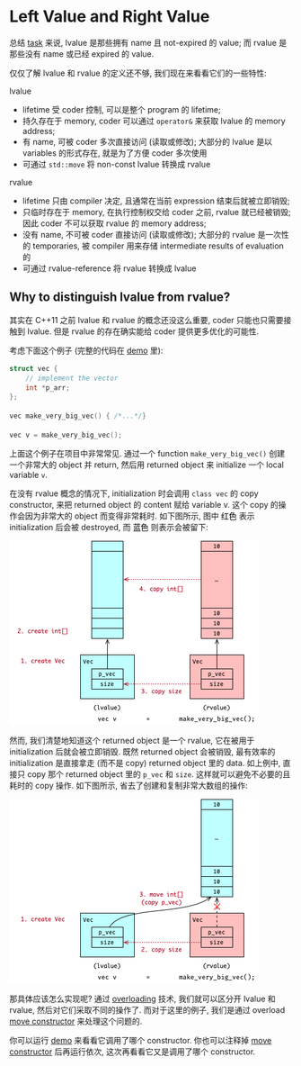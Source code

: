 # Left Value and Right Value

总结
[task](course://Expressions/Value/Value_Categories) 
来说, lvalue 是那些拥有 name 且 not-expired 的 value;
而 rvalue 是那些没有 name 或已经 expired 的 value.

仅仅了解 lvalue 和 rvalue 的定义还不够, 我们现在来看看它们的一些特性:

lvalue 
- lifetime 受 coder 控制, 可以是整个 program 的 lifetime;
- 持久存在于 memory, coder 可以通过 `operator&` 来获取 lvalue 的 memory address;
- 有 name, 可被 coder 多次直接访问 (读取或修改);
  大部分的 lvalue 是以 variables 的形式存在, 就是为了方便 coder 多次使用
- 可通过 `std::move` 将 non-const lvalue 转换成 rvalue

rvalue 
- lifetime 只由 compiler 决定, 且通常在当前 expression 结束后就被立即销毁;
- 只临时存在于 memory, 在执行控制权交给 coder 之前, rvalue 就已经被销毁; 
  因此 coder 不可以获取 rvalue 的 memory address;
- 没有 name, 不可被 coder 直接访问 (读取或修改);
  大部分的 rvalue 是一次性的 temporaries, 被 compiler 用来存储 intermediate results of evaluation 的
- 可通过 rvalue-reference 将 rvalue 转换成 lvalue

## Why to distinguish lvalue from rvalue? 

其实在 C++11 之前 lvalue 和 rvalue 的概念还没这么重要, coder 只能也只需要接触到 lvalue.
但是 rvalue 的存在确实能给 coder 提供更多优化的可能性.

考虑下面这个例子 (完整的代码在 [demo](psi_element://LValueRValue_RValueAvoidCopy_Test) 里):

```c++
struct vec {
    // implement the vector
    int *p_arr;
};

vec make_very_big_vec() { /*...*/}

vec v = make_very_big_vec();
```

上面这个例子在项目中非常常见.
通过一个 function `make_very_big_vec()` 创建一个非常大的 object 并 return,
然后用 returned object 来 initialize 一个 local variable `v`.

在没有 rvalue 概念的情况下, initialization 时会调用 `class vec` 的 copy constructor,
来把 returned object 的 content 赋给 variable v.
这个 copy 的操作会因为非常大的 object 而变得非常耗时.
如下图所示, 图中<span style="background: FFBFBF; color: black"> 红色 </span>表示 initialization 后会被 destroyed,
而<span style="background: BFFFFF; color: black"> 蓝色 </span>则表示会被留下:

![Copy RValue](pics/copy.png)

然而, 我们清楚地知道这个 returned object 是一个 rvalue, 它在被用于 initialization 后就会被立即销毁.
既然 returned object 会被销毁, 最有效率的 initialization 是直接拿走 (而不是 copy) returned object 里的 data.
如上例中, 直接只 copy 那个 returned object 里的 `p_vec` 和 `size`.
这样就可以避免不必要的且耗时的 copy 操作.
如下图所示, 省去了创建和复制非常大数组的操作:

![Move RValue](pics/move.png)

那具体应该怎么实现呢?
通过
[overloading](course://Functions/Overloading)
技术, 我们就可以区分开 lvalue 和 rvalue, 然后对它们采取不同的操作了.
而对于这里的例子, 我们是通过 overload
[move constructor](psi_element://__only_for_anchor_used__lrvalue_move_constructor)
来处理这个问题的.

你可以运行
[demo](psi_element://LValueRValue_RValueAvoidCopy_Test)
来看看它调用了哪个 constructor.
你也可以注释掉
[move constructor](psi_element://__only_for_anchor_used__lrvalue_move_constructor)
后再运行依次,
这次再看看它又是调用了哪个 constructor.
